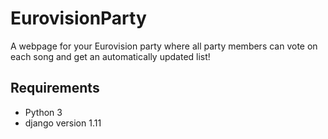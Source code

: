 # EurovisionParty
A webpage for your Eurovision party where all party members can vote on each song and get an automatically updated list!

## Requirements
* Python 3
* django version 1.11